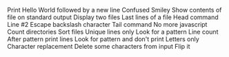 Print Hello World followed by a new line
Confused Smiley
Show contents of file on standard output
Display two files
Last lines of a file
Head command
Line #2
Escape backslash character
Tail command
No more javascript
Count directories
Sort files
Unique lines only
Look for a pattern
Line count
After pattern print lines
Look for pattern and don't print
Letters only
Character replacement
Delete some characters from input
Flip it

